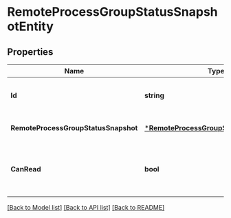 # RemoteProcessGroupStatusSnapshotEntity

## Properties
Name | Type | Description | Notes
------------ | ------------- | ------------- | -------------
**Id** | **string** | The id of the remote process group. | [optional] [default to null]
**RemoteProcessGroupStatusSnapshot** | [***RemoteProcessGroupStatusSnapshotDto**](RemoteProcessGroupStatusSnapshotDTO.md) |  | [optional] [default to null]
**CanRead** | **bool** | Indicates whether the user can read a given resource. | [optional] [default to null]

[[Back to Model list]](../README.md#documentation-for-models) [[Back to API list]](../README.md#documentation-for-api-endpoints) [[Back to README]](../README.md)


